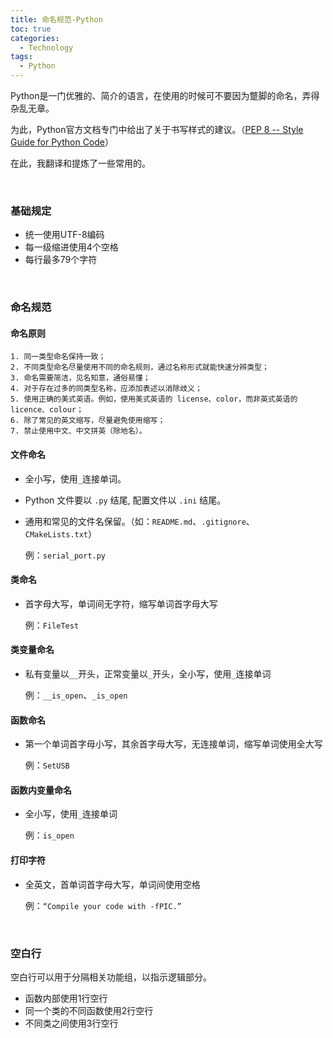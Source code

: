 ```yaml
---
title: 命名规范-Python
toc: true
categories:
  - Technology
tags:
  - Python
---
```


Python是一门优雅的、简介的语言，在使用的时候可不要因为蹩脚的命名，弄得杂乱无章。

为此，Python官方文档专门中给出了关于书写样式的建议。（[PEP 8 -- Style Guide for Python Code](https://www.python.org/dev/peps/pep-0008/)）

在此，我翻译和提炼了一些常用的。

<!--more-->

<br/>

### 基础规定

* 统一使用UTF-8编码
* 每一级缩进使用4个空格
* 每行最多79个字符

<br/>

### 命名规范

#### 命名原则

```
1. 同一类型命名保持一致；
2. 不同类型命名尽量使用不同的命名规则，通过名称形式就能快速分辨类型；
3. 命名需要简洁，见名知意，通俗易懂；
4. 对于存在过多的同类型名称，应添加表述以消除歧义；
5. 使用正确的美式英语。例如，使用美式英语的 license、color，而非英式英语的 licence、colour；
6. 除了常见的英文缩写，尽量避免使用缩写；
7. 禁止使用中文、中文拼英（除地名）。
```

#### 文件命名

* 全小写，使用`_`连接单词。

* Python 文件要以 `.py` 结尾, 配置文件以 `.ini` 结尾。

* 通用和常见的文件名保留。（如：`README.md`、`.gitignore`、`CMakeLists.txt`）

  例：`serial_port.py`

#### 类命名

* 首字母大写，单词间无字符，缩写单词首字母大写

  例：`FileTest`

#### 类变量命名

* 私有变量以`__`开头，正常变量以`_`开头，全小写，使用`_`连接单词

  例：`__is_open`、`_is_open`

#### 函数命名

* 第一个单词首字母小写，其余首字母大写，无连接单词，缩写单词使用全大写

  例：`SetUSB`

#### 函数内变量命名

* 全小写，使用`_`连接单词

  例：`is_open`

#### 打印字符

* 全英文，首单词首字母大写，单词间使用空格

  例：`“Compile your code with -fPIC.”`

<br/>

### 空白行

空白行可以用于分隔相关功能组，以指示逻辑部分。

* 函数内部使用1行空行
* 同一个类的不同函数使用2行空行
* 不同类之间使用3行空行